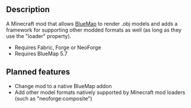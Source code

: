 ## Description
A Minecraft mod that allows [BlueMap](https://github.com/BlueMap-Minecraft/BlueMap) to render .obj models and adds a framework for supporting other modded formats as well (as long as they use the "loader" property).

- Requires Fabric, Forge or NeoForge
- Requires BlueMap 5.7

## Planned features
- Change mod to a native BlueMap addon
- Add other model formats natively supported by Minecraft mod loaders (such as "neoforge:composite")